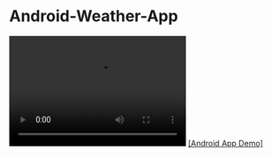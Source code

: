 # Android-Weather-App
<video src="AndroidWeatherAppDemo.mp4" width="320" height="200" controls preload></video>
[[Android App Demo]](AndroidWeatherAppDemo.mp4)

